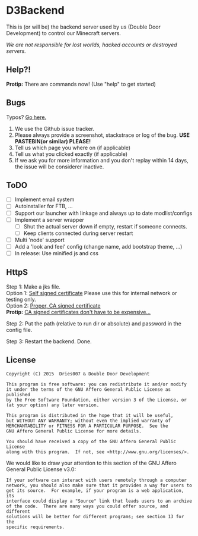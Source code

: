D3Backend
====

This is (or will be) the backend server used by us (Double Door Development) to control our Minecraft servers.

*We are not responsible for lost worlds, hacked accounts or destroyed servers.*

Help?!
------

**Protip:** There are commands now! (Use "help" to get started)

Bugs
----

Typos? [Go here.](https://github.com/DoubleDoorDevelopment/D3Backend/issues/10)

1. We use the Github issue tracker.
1. Please always provide a screenshot, stackstrace or log of the bug. **USE PASTEBIN(or similar) PLEASE!**
1. Tell us which page you where on (if applicable)
1. Tell us what you clicked exactly (if applicable)
1. If we ask you for more information and you don't replay within 14 days, the issue will be considerer inactive.

ToDO
----

- [ ]  Implement email system
- [ ]  Autoinstaller for FTB, ...
- [ ]  Support our launcher with linkage and always up to date modlist/configs
- [ ]  Implement a server wrapper
    - [ ] Shut the actual server down if empty, restart if someone connects.
    - [ ] Keep clients connected during server restart
- [ ]  Multi 'node' support
- [ ]  Add a 'look and feel' config (change name, add bootstrap theme, ...)
- [ ]  In release: Use minified js and css

HttpS
-----

Step 1: Make a jks file.<br>
    Option 1: [Self signed certificate](https://www.sslshopper.com/article-how-to-create-a-self-signed-certificate-using-java-keytool.html) Please use this for internal network or testing only.<br>
    Option 2: [Proper, CA signed certificate](https://docs.oracle.com/cd/E19798-01/821-1751/ghlgv/index.html)<br>
**Protip:** [CA signed certificates don't have to be expensive...](https://www.startssl.com/)<br>

Step 2: Put the path (relative to run dir or absolute) and password in the config file.

Step 3: Restart the backend. Done.

License
-------

    Copyright (C) 2015  Dries007 & Double Door Development

    This program is free software: you can redistribute it and/or modify
    it under the terms of the GNU Affero General Public License as published
    by the Free Software Foundation, either version 3 of the License, or
    (at your option) any later version.

    This program is distributed in the hope that it will be useful,
    but WITHOUT ANY WARRANTY; without even the implied warranty of
    MERCHANTABILITY or FITNESS FOR A PARTICULAR PURPOSE.  See the
    GNU Affero General Public License for more details.

    You should have received a copy of the GNU Affero General Public License
    along with this program.  If not, see <http://www.gnu.org/licenses/>.

We would like to draw your attention to this section of the GNU Affero General Public License v3.0:

    If your software can interact with users remotely through a computer
    network, you should also make sure that it provides a way for users to
    get its source.  For example, if your program is a web application, its
    interface could display a "Source" link that leads users to an archive
    of the code.  There are many ways you could offer source, and different
    solutions will be better for different programs; see section 13 for the
    specific requirements.
